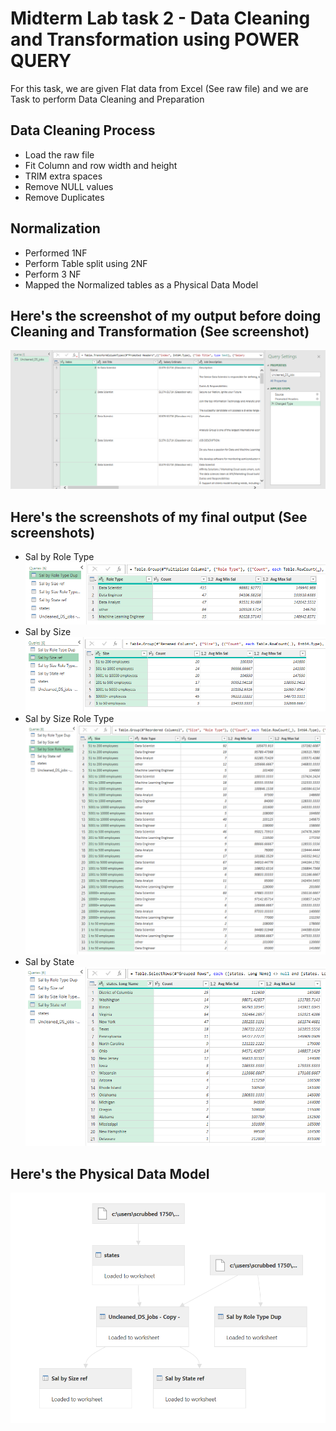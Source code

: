 # Midterm Lab task 2 - Data Cleaning and Transformation using POWER QUERY
For this task, we are given Flat data from Excel (See raw file) and we are Task to perform Data Cleaning and Preparation 
## Data Cleaning Process
- Load the raw file
- Fit Column and row width and height
- TRIM extra spaces
- Remove NULL values
- Remove Duplicates
## Normalization
- Performed 1NF
- Perform Table split using 2NF
- Perform 3 NF
- Mapped the Normalized tables as a Physical Data Model
## Here's the screenshot of my output before doing Cleaning and Transformation (See screenshot)
![Sample Output](images/BEFORE.png)
## Here's the screenshots of my final output (See screenshots)
- Sal by Role Type
![Sample Output](images/Roletype.png)
- Sal by Size
![Sample Output](images/SIZE.png)
- Sal by Size Role Type
![Sample Output](images/SizeRT.png)
- Sal by State
![Sample Output](images/STATE.png)
## Here's the Physical Data Model
![Sample Output](images/QueryDependencies.png)
